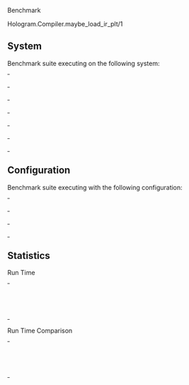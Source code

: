 Benchmark

Hologram.Compiler.maybe_load_ir_plt/1

## System

Benchmark suite executing on the following system:

<table style="width: 1%">
  <tr>
    <th style="width: 1%; white-space: nowrap">Operating System</th>
    <td>macOS</td>
  </tr><tr>
    <th style="white-space: nowrap">CPU Information</th>
    <td style="white-space: nowrap">Apple M1 Pro</td>
  </tr><tr>
    <th style="white-space: nowrap">Number of Available Cores</th>
    <td style="white-space: nowrap">10</td>
  </tr><tr>
    <th style="white-space: nowrap">Available Memory</th>
    <td style="white-space: nowrap">16 GB</td>
  </tr><tr>
    <th style="white-space: nowrap">Elixir Version</th>
    <td style="white-space: nowrap">1.18.2</td>
  </tr><tr>
    <th style="white-space: nowrap">Erlang Version</th>
    <td style="white-space: nowrap">27.2.4</td>
  </tr>
</table>

## Configuration

Benchmark suite executing with the following configuration:

<table style="width: 1%">
  <tr>
    <th style="width: 1%">:time</th>
    <td style="white-space: nowrap">10 s</td>
  </tr><tr>
    <th>:parallel</th>
    <td style="white-space: nowrap">1</td>
  </tr><tr>
    <th>:warmup</th>
    <td style="white-space: nowrap">2 s</td>
  </tr>
</table>

## Statistics



Run Time

<table style="width: 1%">
  <tr>
    <th>Name</th>
    <th style="text-align: right">IPS</th>
    <th style="text-align: right">Average</th>
    <th style="text-align: right">Devitation</th>
    <th style="text-align: right">Median</th>
    <th style="text-align: right">99th&nbsp;%</th>
  </tr>

  <tr>
    <td style="white-space: nowrap">no load</td>
    <td style="white-space: nowrap; text-align: right">84.47 K</td>
    <td style="white-space: nowrap; text-align: right">0.0118 ms</td>
    <td style="white-space: nowrap; text-align: right">&plusmn;85.24%</td>
    <td style="white-space: nowrap; text-align: right">0.0113 ms</td>
    <td style="white-space: nowrap; text-align: right">0.0250 ms</td>
  </tr>

  <tr>
    <td style="white-space: nowrap">do load</td>
    <td style="white-space: nowrap; text-align: right">0.00215 K</td>
    <td style="white-space: nowrap; text-align: right">464.53 ms</td>
    <td style="white-space: nowrap; text-align: right">&plusmn;1.59%</td>
    <td style="white-space: nowrap; text-align: right">461.37 ms</td>
    <td style="white-space: nowrap; text-align: right">480.89 ms</td>
  </tr>

</table>


Run Time Comparison

<table style="width: 1%">
  <tr>
    <th>Name</th>
    <th style="text-align: right">IPS</th>
    <th style="text-align: right">Slower</th>
  <tr>
    <td style="white-space: nowrap">no load</td>
    <td style="white-space: nowrap;text-align: right">84.47 K</td>
    <td>&nbsp;</td>
  </tr>

  <tr>
    <td style="white-space: nowrap">do load</td>
    <td style="white-space: nowrap; text-align: right">0.00215 K</td>
    <td style="white-space: nowrap; text-align: right">39240.2x</td>
  </tr>

</table>